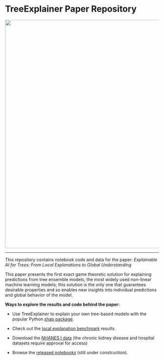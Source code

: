 # TreeExplainer Paper Repository

<p align="center">
  <img src="https://raw.githubusercontent.com/suinleelab/treeexplainer/master/images/overview_header.png" width="750" />
</p>

---

This repository contains notebook code and data for the paper: *Explainable AI for Trees: From Local Explanations to Global Understanding*

This paper presents the first exact game theoretic solution for explaining predictions from tree ensemble models, the most widely used non-linear machine learning models; this solution is the only one that guarantees desirable properties and so enables new insights into individual predictions and global behavior of the model.

**Ways to explore the results and code behind the paper:**
- Use TreeExplainer to explain your own tree-based models with the popular Python [shap package](https://github.com/slundberg/shap).

- Check out the [local explanation benchmark](https://suinleelab.github.io/treeexplainer-study/benchmark/cric/index.html) results.

- Download the [NHANES I data](https://github.com/suinleelab/treeexplainer-study/tree/master/notebooks/mortality) (the chronic kidney disease and hospital datasets require approval for access)

- Browse the [released notebooks](https://github.com/suinleelab/treeexplainer-study/tree/master/notebooks) (still under construction).

